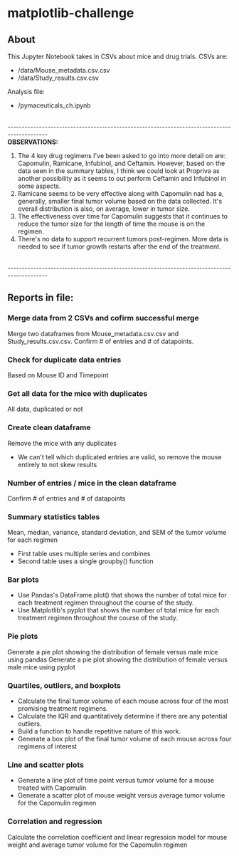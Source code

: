 # matplotlib-challenge
## About
This Jupyter Notebook takes in CSVs about mice and drug trials. CSVs are:
* /data/Mouse_metadata.csv.csv
* /data/Study_results.csv.csv

Analysis file:
* /pymaceuticals_ch.ipynb

<br>--------------------------------------------------------------------------------------------
<br>**OBSERVATIONS:**
1. The 4 key drug regimens I've been asked to go into more detail on are: Capomulin, Ramicane, Infubinol, and Ceftamin. However, based on the data seen in the summary tables, I think we could look at Propriva as another possibility as it seems to out perform Ceftamin and Infubinol in some aspects.
1. Ramicane seems to be very effective along with Capomulin nad has a, generally, smaller final tumor volume based on the data collected. It's overall distribution is also, on average, lower in tumor size.
1. The effectiveness over time for Capomulin suggests that it continues to reduce the tumor size for the length of time the mouse is on the regimen.
1. There's no data to support recurrent tumors post-regimen. More data is needed to see if tumor growth restarts after the end of the treatment.

<br>--------------------------------------------------------------------------------------------

## Reports in file:
### Merge data from 2 CSVs and cofirm successful merge
Merge two dataframes from Mouse_metadata.csv.csv and Study_results.csv.csv. Confirm # of entries and # of datapoints.

### Check for duplicate data entries
Based on Mouse ID and Timepoint

### Get all data for the mice with duplicates
All data, duplicated or not

### Create clean dataframe
Remove the mice with any duplicates
* We can't tell which duplicated entries are valid, so remove the mouse entirely to not skew results

### Number of entries / mice in the clean dataframe
Confirm # of entries and # of datapoints

### Summary statistics tables
Mean, median, variance, standard deviation, and SEM of the tumor volume for each regimen
* First table uses multiple series and combines
* Second table uses a single groupby() function

### Bar plots
* Use Pandas's DataFrame.plot() that shows the number of total mice for each treatment regimen throughout the course of the study.
* Use Matplotlib's pyplot that shows the number of total mice for each treatment regimen throughout the course of the study.

### Pie plots
Generate a pie plot showing the distribution of female versus male mice using pandas
Generate a pie plot showing the distribution of female versus male mice using pyplot

### Quartiles, outliers, and boxplots
* Calculate the final tumor volume of each mouse across four of the most promising treatment regimens.
* Calculate the IQR and quantitatively determine if there are any potential outliers. 
* Build a function to handle repetitive nature of this work.
* Generate a box plot of the final tumor volume of each mouse across four regimens of interest

### Line and scatter plots
* Generate a line plot of time point versus tumor volume for a mouse treated with Capomulin
* Generate a scatter plot of mouse weight versus average tumor volume for the Capomulin regimen

### Correlation and regression
Calculate the correlation coefficient and linear regression model for mouse weight and average tumor volume for the Capomulin regimen
